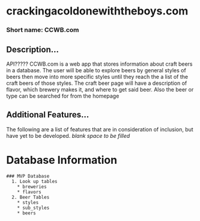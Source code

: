 # crackingacoldonewiththeboys.com

### Short name: CCWB.com

## Description...
API?????
CCWB.com is a web app that stores information about craft beers in a database.
The user will be able to explore beers by general styles of beers then move into more specific styles until they reach the a list of the craft beers of those styles.
The craft beer page will have a description of flavor, which brewery makes it, and where to get said beer.
Also the beer or type can be searched for from the homepage

## Additional Features...
The following are a list of features that are in consideration of inclusion, but have yet to be developed.
*blank space to be filled*

# Database Information

    ### MVP Database
      1. Look up tables
        * breweries
        * flavors
      2. Beer Tables
        * styles
        * sub_styles
        * beers
